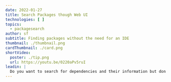 ```yaml
---
date: 2022-01-27
title: Search Packages though Web UI
technologies: [ ]
topics:
  - packagesearch
author: sf
subtitle: Finding packages without the need for an IDE
thumbnail: ./thumbnail.png
cardThumbnail: ./card.png
shortVideo:
  poster: ./tip.png
  url: https://youtu.be/0220aPv5ruI
leadin: |
  Do you want to search for dependencies and their information but don't have access to IntelliJ IDEA at the moment? Head over to our [Package Search](https://package-search.jetbrains.com/) web page then type and search the information you need, without the need for an IDE.
---
```


